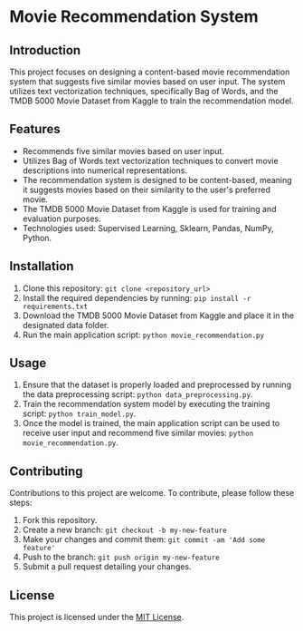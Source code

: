 # Movie Recommendation System

## Introduction
This project focuses on designing a content-based movie recommendation system that suggests five similar movies based on user input. The system utilizes text vectorization techniques, specifically Bag of Words, and the TMDB 5000 Movie Dataset from Kaggle to train the recommendation model.

## Features
- Recommends five similar movies based on user input.
- Utilizes Bag of Words text vectorization techniques to convert movie descriptions into numerical representations.
- The recommendation system is designed to be content-based, meaning it suggests movies based on their similarity to the user's preferred movie.
- The TMDB 5000 Movie Dataset from Kaggle is used for training and evaluation purposes.
- Technologies used: Supervised Learning, Sklearn, Pandas, NumPy, Python.

## Installation
1. Clone this repository: `git clone <repository_url>`
2. Install the required dependencies by running: `pip install -r requirements.txt`
3. Download the TMDB 5000 Movie Dataset from Kaggle and place it in the designated data folder.
4. Run the main application script: `python movie_recommendation.py`

## Usage
1. Ensure that the dataset is properly loaded and preprocessed by running the data preprocessing script: `python data_preprocessing.py`.
2. Train the recommendation system model by executing the training script: `python train_model.py`.
3. Once the model is trained, the main application script can be used to receive user input and recommend five similar movies: `python movie_recommendation.py`.

## Contributing
Contributions to this project are welcome. To contribute, please follow these steps:
1. Fork this repository.
2. Create a new branch: `git checkout -b my-new-feature`
3. Make your changes and commit them: `git commit -am 'Add some feature'`
4. Push to the branch: `git push origin my-new-feature`
5. Submit a pull request detailing your changes.

## License
This project is licensed under the [MIT License](LICENSE).
